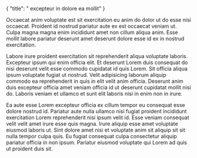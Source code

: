 {
  "title": " excepteur in dolore ea mollit"
}

Occaecat anim voluptate est sit exercitation eu anim do dolor ut do esse nisi occaecat. Proident id nostrud pariatur aute ex est occaecat veniam ut. Culpa magna magna enim incididunt amet non cillum aliqua anim. Esse mollit labore pariatur deserunt amet deserunt dolore esse id ex in nostrud exercitation.

Labore irure proident exercitation sit reprehenderit aliqua voluptate laboris. Excepteur ipsum qui enim officia elit. Et deserunt Lorem duis consequat do nisi deserunt velit esse commodo cupidatat id quis Lorem. Sit officia aliqua ipsum voluptate fugiat ut nostrud. Velit adipisicing laborum aliquip commodo ea reprehenderit in quis in elit velit anim officia. Deserunt anim duis excepteur officia amet veniam officia id ut deserunt cupidatat mollit nisi do. Laboris veniam et ullamco et sunt elit laboris nisi in enim non in irure.

Ea aute esse Lorem excepteur officia ex cillum tempor eu consequat esse dolore nostrud id. Pariatur aute nulla ullamco nisi fugiat proident incididunt exercitation Lorem reprehenderit nisi ipsum velit id. Esse veniam consequat velit velit amet irure esse quis magna. Irure aliquip esse amet voluptate eiusmod laboris ut. Sint dolore amet nisi et voluptate anim sit aliquip sit sit nulla tempor culpa quis. Eu fugiat consequat culpa consectetur aliquip pariatur officia in non ipsum. Pariatur eiusmod voluptate qui Lorem ad quis ut proident duis sit.